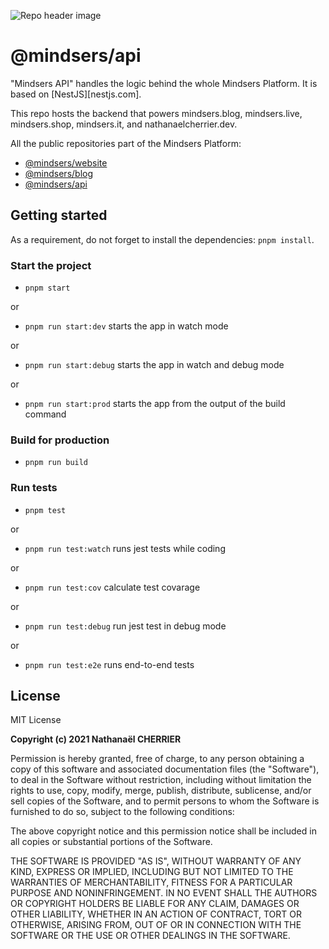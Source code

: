 ![Repo header image](https://repository-images.githubusercontent.com/189204408/ea286180-8cf2-11e9-9c88-ad7a2517c8f8)

# @mindsers/api

"Mindsers API" handles the logic behind the whole Mindsers Platform. It is based on [NestJS][nestjs.com].

This repo hosts the backend that powers mindsers.blog, mindsers.live, mindsers.shop, mindsers.it, and nathanaelcherrier.dev.

All the public repositories part of the Mindsers Platform:

- [@mindsers/website](https://github.com/mindsers/personal-website)
- [@mindsers/blog](https://github.com/mindsers/mindsers-blog)
- [@mindsers/api](https://github.com/mindsers/mindsers-api)

## Getting started

As a requirement, do not forget to install the dependencies: `pnpm install`.

### Start the project

- `pnpm start`

or

- `pnpm run start:dev` starts the app in watch mode

or

- `pnpm run start:debug` starts the app in watch and debug mode

or

- `pnpm run start:prod` starts the app from the output of the build command

### Build for production

- `pnpm run build`

### Run tests

- `pnpm test`

or

- `pnpm run test:watch` runs jest tests while coding

or

- `pnpm run test:cov` calculate test covarage

or

- `pnpm run test:debug` run jest test in debug mode

or

- `pnpm run test:e2e` runs end-to-end tests

## License

MIT License

**Copyright (c) 2021 Nathanaël CHERRIER**

Permission is hereby granted, free of charge, to any person obtaining a copy
of this software and associated documentation files (the "Software"), to deal
in the Software without restriction, including without limitation the rights
to use, copy, modify, merge, publish, distribute, sublicense, and/or sell
copies of the Software, and to permit persons to whom the Software is
furnished to do so, subject to the following conditions:

The above copyright notice and this permission notice shall be included in all
copies or substantial portions of the Software.

THE SOFTWARE IS PROVIDED "AS IS", WITHOUT WARRANTY OF ANY KIND, EXPRESS OR
IMPLIED, INCLUDING BUT NOT LIMITED TO THE WARRANTIES OF MERCHANTABILITY,
FITNESS FOR A PARTICULAR PURPOSE AND NONINFRINGEMENT. IN NO EVENT SHALL THE
AUTHORS OR COPYRIGHT HOLDERS BE LIABLE FOR ANY CLAIM, DAMAGES OR OTHER
LIABILITY, WHETHER IN AN ACTION OF CONTRACT, TORT OR OTHERWISE, ARISING FROM,
OUT OF OR IN CONNECTION WITH THE SOFTWARE OR THE USE OR OTHER DEALINGS IN THE
SOFTWARE.
